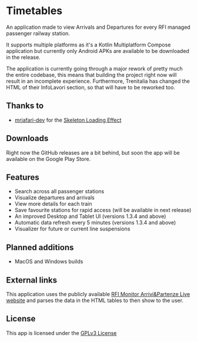 # Timetables
An application made to view Arrivals and Departures for every RFI managed passenger railway station.<br>

It supports multiple platforms as it's a Kotlin Multiplatform Compose application but currently only 
Android APKs are available to be downloaded in the release.<br>

The application is currently going through a major rework of pretty much the entire codebase, this means 
that building the project right now will result in an incomplete experience. Furthermore, Trenitalia has 
changed the HTML of their InfoLavori section, so that will have to be reworked too.

## Thanks to
- [mrjafari-dev](https://github.com/mrjafari-dev) for the [Skeleton Loading Effect](https://github.com/mrjafari-dev/skeleton-loading-effect)

## Downloads
Right now the GitHub releases are a bit behind, but soon the app will be available on the Google Play Store.

## Features
- Search across all passenger stations
- Visualize departures and arrivals
- View more details for each train
- Save favourite stations for rapid access (will be available in next release)
- An improved Desktop and Tablet UI (versions 1.3.4 and above)
- Automatic data refresh every 5 minutes (versions 1.3.4 and above)
- Visualizer for future or current line suspensions

## Planned additions
- MacOS and Windows builds

## External links
This application uses the publicly available [RFI Monitor Arrivi&Partenze Live website]([url](https://iechub.rfi.it/ArriviPartenze/ArrivalsDepartures/Home)) and parses the data in the HTML tables to then show to the user.

## License
This app is licensed under the [GPLv3 License](COPYING)
